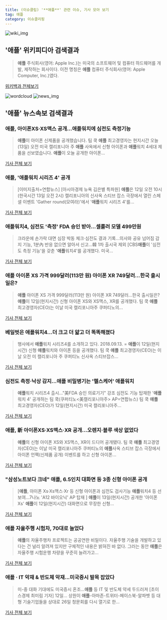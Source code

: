 ```yaml
---
title: (이슈클립) '**애플**' 관련 이슈, 기사 모아 보기
tag: 애플
category: 이슈클리핑
---
```

![wiki_img](https://user-images.githubusercontent.com/42597476/44503234-41136a80-a6d0-11e8-9071-6fc6418eafe4.png)
## **'**애플**'** 위키피디아 검색결과
>**애플** 주식회사(영어: Apple Inc.)는 미국의 소프트웨어 및 컴퓨터 하드웨어를 개발, 제작하는 회사이다. 이전 명칭은 **애플** 컴퓨터 주식회사(영어: Apple Computer, Inc.)였다.

<a href="https://ko.wikipedia.org/wiki/애플" target="_blank">위키백과 전체보기</a>

![wordcloud](https://s3.ap-northeast-2.amazonaws.com/lyrics101-wordcloud/2018-09-13-1536790804.png)
![news_img](https://user-images.githubusercontent.com/42597476/44507050-1206f400-a6e4-11e8-8d98-7ffbfebb353f.png)
## **'**애플**'** 뉴스속보 검색결과
### **애플**, 아이폰XS·XS맥스 공개…**애플**워치에 심전도 측정기능

>**애플**이 아이폰 신제품을 공개했습니다. 팀 쿡 **애플** 최고경영자는 현지시간 오늘(13일) 오전 미국 캘리포니아 주 **애플** 사옥에서 신형 아이폰과 **애플**워치 4세대 제품을 선보였습니다. **애플**이 오늘 공개한 아이폰...

<a href="https://news.sbs.co.kr/news/endPage.do?news_id=N1004932401&plink=ORI&cooper=NAVER" target="_blank">기사 전체 보기</a>

### **애플**, '**애플**워치 시리즈 4' 공개

>[이미지출처=연합뉴스] [아시아경제 뉴욕 김은별 특파원] **애플**은 12일 오전 10시(한국시간 13일 오전 2시) 캘리포니아의 신사옥 스티브 잡스 극장에서 열린 스페셜 이벤트 'Gather round(모여라)'에서 '**애플**워치 시리즈 4'를...

<a href="http://view.asiae.co.kr/news/view.htm?idxno=2018091302585238221" target="_blank">기사 전체 보기</a>

### **애플**워치4, 심전도 '측정' FDA 승인 받아…셀룰러 모델 499만원

>크라운에 손가락 대면 심장 박동 체크·심전도 결과 기록…의사와 공유 넘어짐 감지 기능, 1분內 반응 없으면 알아서 신고…韓 1차 출시국 제외 [CBS**애플**이 '심전도 측정 기능'을 갖춘 '**애플**워치4'를 공개했다. 미국...

<a href="http://www.nocutnews.co.kr/news/5031124" target="_blank">기사 전체 보기</a>

### **애플** 아이폰 XS 가격 999달러(113만 원) 아이폰 XR 749달러…한국 출시일은?

>**애플** 아이폰 XS 가격 999달러(113만 원) 아이폰 XR 749달러…한국 출시일은? **애플**이 12일(현지시간) 신형 아이폰 XS와 XS맥스, XR를 공개했다. 팀 쿡 **애플** 최고경영자(CEO)는 이날 미국 캘리포니아주 쿠퍼티노의...

<a href="http://news20.busan.com/controller/newsController.jsp?newsId=20180913000004" target="_blank">기사 전체 보기</a>

### 베일벗은 **애플**워치4…더 크고 더 얇고 더 똑똑해졌다

>행사에서 **애플**워치 시리즈4를 소개하고 있다. 2018.09.13. = **애플**이 12일(현지시간) 신형 **애플**워치와 아이폰 등을 공개했다. 팀 쿡 **애플** 최고경영자(CEO)는 이날 오전 미 캘리포니아 주 쿠퍼티노 신사옥 스티브잡스...

<a href="http://www.newsis.com/view/?id=NISX20180913_0000417309&cID=10101&pID=10100" target="_blank">기사 전체 보기</a>

### 심전도 측정·낙상 감지…**애플** 비밀병기는 '헬스케어' **애플**워치

>**애플**워치 시리즈4 츨시…"美FDA 승인 의료기기" 강조 심전도 기능 탑재한 '**애플**워치 4' 공개하는 팀 쿡(쿠퍼티노<美캘리포니아주> AP=연합뉴스) 팀 쿡 **애플** 최고경영자(CEO)가 12일(현지시간) 미국 캘리포니아주...

<a href="http://app.yonhapnews.co.kr/YNA/Basic/SNS/r.aspx?c=AKR20180913008600072&did=1195m" target="_blank">기사 전체 보기</a>

### **애플**, 新 아이폰XS·XS맥스·XR 공개…오렌지·블루 색상 없었다

>**애플**의 신형 아이폰 XS와 XS맥스, XR이 드디어 공개됐다. 팀 쿡 **애플** 최고경영자(CEO)는 이날 미국 캘리포니아주 쿠퍼티노의 **애플**사옥 스티브 잡스 극장에서 아이폰 언팩(신제품 공개) 이벤트를 하고 신형 아이폰...

<a href="http://sports.hankooki.com/lpage/economy/201809/sp20180913071004137000.htm" target="_blank">기사 전체 보기</a>

### "삼성노트보다 크네" **애플**, 6.5인치 대화면 등 3종 신형 아이폰 공개

>[**애플**, 아이폰 Xs·Xs맥스·Xr 등 신형 아이폰과 심전도 검사기능 **애플**워치4 등 선보여...7나노 'A12 바이오닉' AP 탑재 ] **애플**이 13일(현지시간) 공개한 '아이폰 Xs' **애플**이 12일(현지시간) 대화면으로 무장한 신형...

<a href="http://news.mt.co.kr/mtview.php?no=2018091305243790609" target="_blank">기사 전체 보기</a>

### **애플** 자율주행 시험차, 70대로 늘었다

>**애플**의 자율주행차 프로젝트는 공공연한 비밀이다. 자율주행 기술을 개발하고 있다는 건 널리 알려져 있지만 구체적인 내용은 밝혀진 바 없다. 그러는 동안 **애플**은 자율주행 시험운행 차량을 꾸준히 늘려가고...

<a href="http://www.bloter.net/archives/319427" target="_blank">기사 전체 보기</a>

### **애플** · IT 악재 & 반도체 악재...미국증시 발목 잡았다

>미-중 대화 기대에도 미국증시 혼조...**애플** 등 IT 및 반도체 약세 두드러져 [초이스경제 최미림 기자] 12일... 상원이 **애플**-아마존-트위터-페이스북-알파벳 등 대형 기술기업들을 상대로 26일 청문회를 다시 열기로 한...

<a href="http://www.choicenews.co.kr/news/articleView.html?idxno=44498" target="_blank">기사 전체 보기</a>


